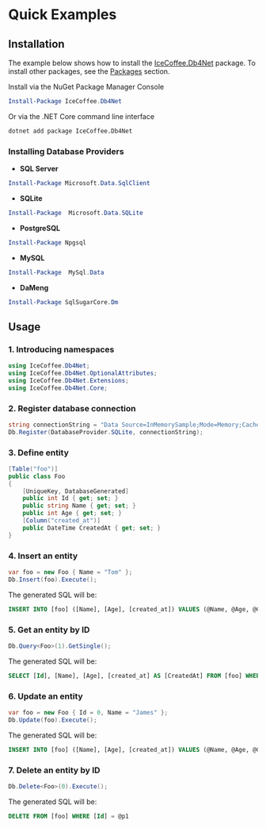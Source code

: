 # Quick Examples

## Installation
The example below shows how to install the [IceCoffee.Db4Net](https://www.nuget.org/packages/IceCoffee.Db4Net) package. To install other packages, see the [Packages](../index.md#packages) section.

Install via the NuGet Package Manager Console

```powershell
Install-Package IceCoffee.Db4Net
```

Or via the .NET Core command line interface

```bash
dotnet add package IceCoffee.Db4Net
```

### Installing Database Providers

* **SQL Server**
```powershell
Install-Package Microsoft.Data.SqlClient
```

* **SQLite**
```powershell
Install-Package  Microsoft.Data.SQLite
```

* **PostgreSQL**
```powershell
Install-Package Npgsql
```

* **MySQL**
```powershell
Install-Package  MySql.Data
```

* **DaMeng**
```powershell
Install-Package SqlSugarCore.Dm
```

## Usage

### 1. Introducing namespaces
``` csharp
using IceCoffee.Db4Net;
using IceCoffee.Db4Net.OptionalAttributes;
using IceCoffee.Db4Net.Extensions;
using IceCoffee.Db4Net.Core;
```

### 2. Register database connection
``` csharp
string connectionString = "Data Source=InMemorySample;Mode=Memory;Cache=Shared";
Db.Register(DatabaseProvider.SQLite, connectionString);
```

### 3. Define entity
``` csharp
[Table("foo")]
public class Foo
{
    [UniqueKey, DatabaseGenerated]
    public int Id { get; set; }
    public string Name { get; set; }
    public int Age { get; set; }
    [Column("created_at")]
    public DateTime CreatedAt { get; set; }
}
```

### 4. Insert an entity
``` csharp
var foo = new Foo { Name = "Tom" };
Db.Insert(foo).Execute();
```

The generated SQL will be:
``` sql
INSERT INTO [foo] ([Name], [Age], [created_at]) VALUES (@Name, @Age, @CreatedAt)
```

### 5. Get an entity by ID
``` csharp
Db.Query<Foo>(1).GetSingle();
```

The generated SQL will be:
``` sql
SELECT [Id], [Name], [Age], [created_at] AS [CreatedAt] FROM [foo] WHERE [Id] = @p1
```

### 6. Update an entity
``` csharp
var foo = new Foo { Id = 0, Name = "James" };
Db.Update(foo).Execute();
```

The generated SQL will be:
``` sql
INSERT INTO [foo] ([Name], [Age], [created_at]) VALUES (@Name, @Age, @CreatedAt)
```

### 7. Delete an entity by ID
``` csharp
Db.Delete<Foo>(0).Execute();
```

The generated SQL will be:
``` sql
DELETE FROM [foo] WHERE [Id] = @p1
```